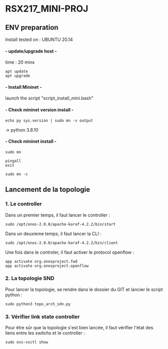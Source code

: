 # RSX217_MINI-PROJ

## ENV preparation

Install tested on : UBUNTU 20.14

#### - update/upgrade host -
time : 20 mins
```
apt update
apt upgrade
```
#### - Install Mininet -

launch the script "script_install_mini.bash"

#### - Check mininet version install -
```
echo py sys.version | sudo mn -v output
```
-> python 3.8.10

#### - Check mininet install -

```
sudo mn
```
```
pingall
exit
```
```
sudo mn -c
```

## Lancement de la topologie

### 1. Le controller
Dans un premier temps, il faut lancer le controller :
```
sudo /opt/onos-2.0.0/apache-karaf-4.2.2/bin/start
```
Dans un deuxieme temps, il faut lancer la CLI :
```
sudo /opt/onos-2.0.0/apache-karaf-4.2.2/bin/client
```
Une fois dans le controler, il faut activer le protocol openflow :
```
app activate org.onosproject.fwd
app activate org.onosproject.openflow
```
### 2. La topologie SND
Pour lancer la topologie, se rendre dans le dossier du GIT et lancier le script python :
```
sudo python3 topo_arch_sdn.py
```
### 3. Vérifier link state controller
Pour être sûr que la topologie s'est bien lancée, il faut vérifier l'état des liens entre les switchs et le controller :
```
sudo ovs-vsctl show
```
